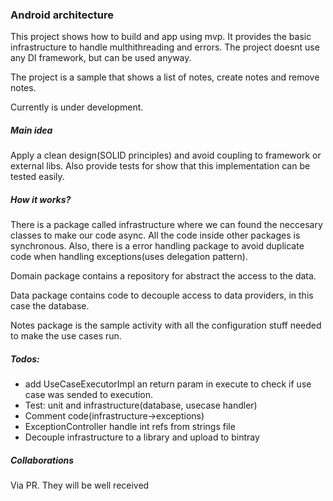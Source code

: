 ### Android architecture
This project shows how to build and app using mvp. It provides
the basic infrastructure to handle multhithreading and errors.
The project doesnt use any DI framework, but can be used anyway.

The project is a sample that shows a list of notes, create notes
and remove notes.

Currently is under development.

##### Main idea
Apply a clean design(SOLID principles) and avoid coupling to
framework or external libs. Also provide tests for show that this
implementation can be tested easily.

##### How it works?
There is a package called infrastructure where we can found the neccesary classes to
make our code async. All the code inside other packages is synchronous. Also, there is a error handling
package to avoid duplicate code when handling exceptions(uses delegation pattern).

Domain package contains a repository for abstract the access to the data.

Data package contains code to decouple access to data providers, in this case the database.

Notes package is the sample activity with all the configuration stuff needed to make the use cases run.

##### Todos:
*  add UseCaseExecutorImpl an return param in execute to check if use case was sended to execution.
*  Test: unit and infrastructure(database, usecase handler)
*  Comment code(infrastructure->exceptions)
*  ExceptionController handle int refs from strings file
*  Decouple infrastructure to a library and upload to bintray

##### Collaborations
Via PR. They will be well received
